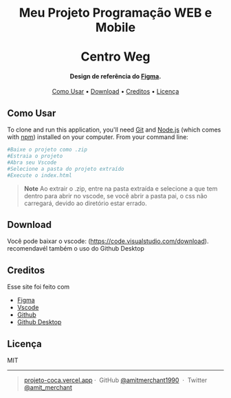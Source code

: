 
<h1 align="center">
  <br>
Meu Projeto Programação WEB e Mobile
  <br>
<br>
  Centro Weg
  <br>
</h1>

<h4 align="center">Design de referência do <a href="https://www.figma.com/design/FRDeDxArUVlwbEW7QDz9cO/Untitled?node-id=0-1&t=79E1If7t66dTmvgF-1" target="_blank">Figma</a>.</h4>

<p align="center">
  <a href="#how-to-use">Como Usar</a> •
  <a href="#download">Download</a> •
  <a href="#credits">Creditos</a> •
  <a href="#license">Licença</a>
</p>

## Como Usar

To clone and run this application, you'll need [Git](https://git-scm.com) and [Node.js](https://nodejs.org/en/download/) (which comes with [npm](http://npmjs.com)) installed on your computer. From your command line:

```bash
#Baixe o projeto como .zip
#Estraia o projeto
#Abra seu Vscode
#Selecione a pasta do projeto extraído
#Execute o index.html
```

> **Note**
> Ao extrair o .zip, entre na pasta extraída e selecione a que tem dentro para abrir no vscode, se você abrir a pasta pai, o css não carregará, devido ao diretório estar errado.


## Download

Você pode baixar o vscode: (https://code.visualstudio.com/download). recomendavél também o uso do Github Desktop

## Creditos

Esse site foi feito com

- [Figma](https://www.figma.com/login)
- [Vscode](https://code.visualstudio.com/)
- [Github](https://github.com/)
- [Github Desktop](https://desktop.github.com/)

## Licença

MIT

---

> [projeto-coca.vercel.app](https://projeto-coca.vercel.app/)&nbsp;&middot;&nbsp;
> GitHub [@amitmerchant1990](https://github.com/amitmerchant1990) &nbsp;&middot;&nbsp;
> Twitter [@amit_merchant](https://twitter.com/amit_merchant)
